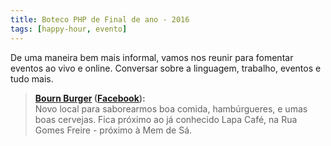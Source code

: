 ```yaml
---
title: Boteco PHP de Final de ano - 2016
tags: [happy-hour, evento]
---
```


De uma maneira bem mais informal, vamos nos reunir para fomentar eventos ao vivo e online. Conversar sobre a linguagem, trabalho, eventos e tudo mais.

> **[Bourn Burger](http://bournburger.com.br) ([Facebook](https://www.facebook.com/bournburger/)):**  
> Novo local para saborearmos boa comida, hambúrgueres, e umas boas cervejas. Fica próximo ao já conhecido Lapa Café, na Rua Gomes Freire - próximo à Mem de Sá.
